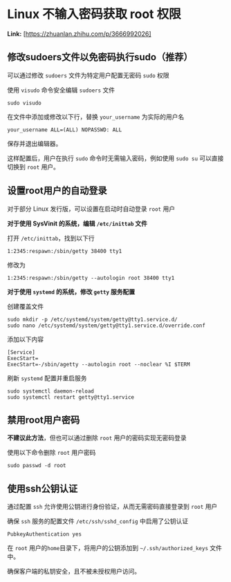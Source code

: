 # Linux 不输入密码获取 root 权限



 **Link:** [https://zhuanlan.zhihu.com/p/3666992026]

## 修改sudoers文件以免密码执行sudo（推荐）  

可以通过修改 `sudoers` 文件为特定用户配置无密码 `sudo` 权限

使用 `visudo` 命令安全编辑 `sudoers` 文件

```
sudo visudo
```

在文件中添加或修改以下行，替换 `your_username` 为实际的用户名

```
your_username ALL=(ALL) NOPASSWD: ALL
```

保存并退出编辑器。

这样配置后，用户在执行 `sudo` 命令时无需输入密码，例如使用 `sudo su` 可以直接切换到 `root` 用户。

## 设置root用户的自动登录  

对于部分 Linux 发行版，可以设置在启动时自动登录 `root` 用户

**对于使用 SysVinit 的系统，编辑 `/etc/inittab` 文件**

打开 `/etc/inittab`，找到以下行

```
1:2345:respawn:/sbin/getty 38400 tty1
```

修改为

```
1:2345:respawn:/sbin/getty --autologin root 38400 tty1
```

**对于使用 `systemd` 的系统，修改 `getty` 服务配置**

创建覆盖文件

```
sudo mkdir -p /etc/systemd/system/getty@tty1.service.d/
sudo nano /etc/systemd/system/getty@tty1.service.d/override.conf
```

添加以下内容

```
[Service]
ExecStart=
ExecStart=-/sbin/agetty --autologin root --noclear %I $TERM
```

刷新 `systemd` 配置并重启服务

```
sudo systemctl daemon-reload
sudo systemctl restart getty@tty1.service
```
## 禁用root用户密码  

**不建议此方法**，但也可以通过删除 `root` 用户的密码实现无密码登录

使用以下命令删除 `root` 用户密码

```
sudo passwd -d root
```
## 使用ssh公钥认证  

通过配置 `ssh` 允许使用公钥进行身份验证，从而无需密码直接登录到 `root` 用户

确保 `ssh` 服务的配置文件 `/etc/ssh/sshd_config` 中启用了公钥认证

```
PubkeyAuthentication yes
```

在 `root` 用户的`home`目录下，将用户的公钥添加到 `~/.ssh/authorized_keys` 文件中。

确保客户端的私钥安全，且不被未授权用户访问。

